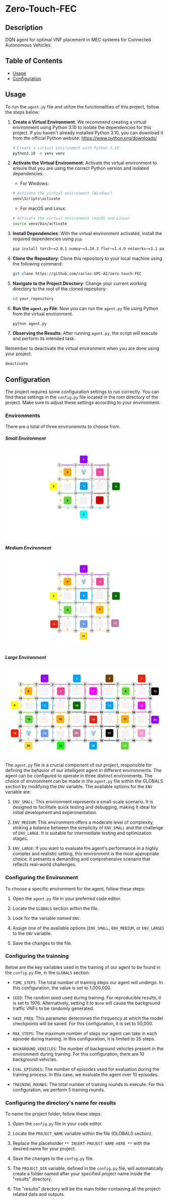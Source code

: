 # Zero-Touch-FEC


## Description

DQN agent for optimal VNF placement in MEC systems for Connected Autonomous Vehicles

## Table of Contents

- [Usage](#usage)
- [Configuration](#configuration)

## Usage

To run the `agent.py` file and utilize the functionalities of this project, follow the steps below:

1. **Create a Virtual Environment**: We recommend creating a virtual environment using Python 3.10 to isolate the dependencies for this project. If you haven't already installed Python 3.10, you can download it from the official Python website: https://www.python.org/downloads/

   ```bash
   # Create a virtual environment with Python 3.10
   python3.10 -m venv venv
   ```

2. **Activate the Virtual Environment**: Activate the virtual environment to ensure that you are using the correct Python version and isolated dependencies.

   - For Windows:

   ```bash
   # Activate the virtual environment (Windows)
   venv\Scripts\activate
   ```

   - For macOS and Linux:

   ```bash
   # Activate the virtual environment (macOS and Linux)
   source venv/bin/activate
   ```

3. **Install Dependencies**: With the virtual environment activated, install the required dependencies using `pip`.

   ```bash
   pip install torch~=2.0.1 numpy~=1.24.3 flwr~=1.4.0 networkx~=3.1 pandas~=2.0.2 gym~=0.21.0
   ```

4. **Clone the Repository**: Clone this repository to your local machine using the following command:

   ```bash
   git clone https://github.com/carlos-UPC-AI/zero-touch-FEC
   ```
   
5. **Navigate to the Project Directory**: Change your current working directory to the root of the cloned repository:

   ```bash
   cd your_repository
   ```

6. **Run the `agent.py` File**: Now you can run the `agent.py` file using Python from the virtual environment. 

   ```bash
   python agent.py 
   ```

7. **Observing the Results**: After running `agent.py`, the script will execute and perform its intended task. 

Remember to deactivate the virtual environment when you are done using your project:

```bash
deactivate
```

## Configuration

The project requires some configuration settings to run correctly. You can find these settings in the `config.py` file located in the root directory of the project. Make sure to adjust these settings according to your environment.

### Environments
There are a total of three environemnts to choose from.

##### Small Environment

![Small Environment](env_small.jpg)

##### Medium Environment

![Medium Environment](env_medium.jpg)

##### Large Environment

![Large Environment](env_large.jpg)


The `agent.py` file is a crucial component of our project, responsible for defining the behavior of our intelligent agent in different environments. The agent can be configured to operate in three distinct environments. The choice of environment can be made in the `agent.py` file within the GLOBALS section by modifying the `ENV` variable. The available options for the `ENV` variable are:

1. `ENV_SMALL`: This environment represents a small-scale scenario. It is designed to facilitate quick testing and debugging, making it ideal for initial development and experimentation.

2. `ENV_MEDIUM`: This environment offers a moderate level of complexity, striking a balance between the simplicity of `ENV_SMALL` and the challenge of `ENV_LARGE`. It is suitable for intermediate testing and optimization stages.

3. `ENV_LARGE`: If you want to evaluate the agent's performance in a highly complex and realistic setting, this environment is the most appropriate choice. It presents a demanding and comprehensive scenario that reflects real-world challenges.

### Configuring the Environment

To choose a specific environment for the agent, follow these steps:

1. Open the `agent.py` file in your preferred code editor.

2. Locate the `GLOBALS` section within the file.

3. Look for the variable named `ENV`.

4. Assign one of the available options (`ENV_SMALL`, `ENV_MEDIUM`, or `ENV_LARGE`) to the `ENV` variable.

5. Save the changes to the file.

### Configuring the trainning 

Below are the key variables used in the training of our agent to be found in the `config.py` file, in the `GLOBALS` section:

- `TIME_STEPS`: The total number of training steps our agent will undergo. In this configuration, the value is set to 1,000,000.

- `SEED`: The random seed used during training. For reproducible results, it is set to 1976. Alternatively, setting it to `None` will cause the background traffic VNFs to be randomly generated.

- `SAVE_FREQ`: This parameter determines the frequency at which the model checkpoints will be saved. For this configuration, it is set to 50,000.

- `MAX_STEPS`: The maximum number of steps our agent can take in each episode during training. In this configuration, it is limited to 25 steps.

- `BACKGROUND_VEHICLES`: The number of background vehicles present in the environment during training. For this configuration, there are 10 background vehicles.

- `EVAL_EPISODES`: The number of episodes used for evaluation during the training process. In this case, we evaluate the agent over 10 episodes.

- `TRAINING_ROUNDS`: The total number of training rounds to execute. For this configuration, we perform 5 training rounds.

### Configuring the directory's name for results

To name the project folder, follow these steps:

1. Open the `config.py` file in your code editor.

2. Locate the `PROJECT_NAME` variable within the file (GLOBALS section).

3. Replace the placeholder `** INSERT-PROJECT-NAME-HERE **` with the desired name for your project.

4. Save the changes to the `config.py` file.

5. The `PROJECT_DIR` variable, defined in the `config.py` file, will automatically create a folder named after your specified project name inside the "results" directory.

6. The "results" directory will be the main folder containing all the project-related data and outputs.

